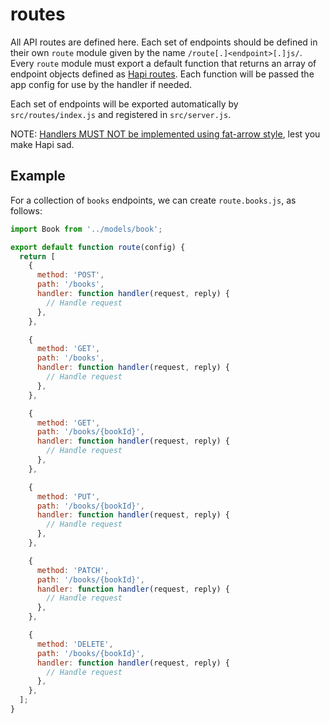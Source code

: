 routes
======
All API routes are defined here. Each set of endpoints should be defined in their own `route` module given by the name `/route[.]<endpoint>[.]js/`. Every `route` module must export a default function that returns an array of endpoint objects defined as [Hapi routes](https://hapijs.com/api#serverrouteoptions). Each function will be passed the app config for use by the handler if needed.

Each set of endpoints will be exported automatically by `src/routes/index.js` and registered in `src/server.js`.

NOTE: [Handlers MUST NOT be implemented using fat-arrow style](https://hapijs.com/api#route-handler), lest you make Hapi sad.

## Example

For a collection of `books` endpoints, we can create `route.books.js`, as follows:

```javascript
import Book from '../models/book';

export default function route(config) {
  return [
    {
      method: 'POST',
      path: '/books',
      handler: function handler(request, reply) {
        // Handle request
      },
    },

    {
      method: 'GET',
      path: '/books',
      handler: function handler(request, reply) {
        // Handle request
      },
    },

    {
      method: 'GET',
      path: '/books/{bookId}',
      handler: function handler(request, reply) {
        // Handle request
      },
    },

    {
      method: 'PUT',
      path: '/books/{bookId}',
      handler: function handler(request, reply) {
        // Handle request
      },
    },

    {
      method: 'PATCH',
      path: '/books/{bookId}',
      handler: function handler(request, reply) {
        // Handle request
      },
    },

    {
      method: 'DELETE',
      path: '/books/{bookId}',
      handler: function handler(request, reply) {
        // Handle request
      },
    },
  ];
}
```
